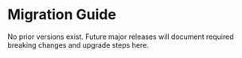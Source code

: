 # Migration Guide

No prior versions exist. Future major releases will document required breaking changes and upgrade steps here.
